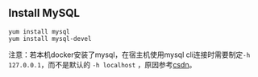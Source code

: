 ## Install MySQL

```shell
yum install mysql
yum install mysql-devel
```

注意：若本机docker安装了mysql，在宿主机使用mysql cli连接时需要制定`-h 127.0.0.1`，而不是默认的 `-h localhost`
，原因参考[csdn][0]。


[0]: https://blog.csdn.net/Aria_Miazzy/article/details/92803246